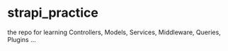 # strapi_practice
the repo for learning Controllers, Models, Services, Middleware, Queries, Plugins ...
